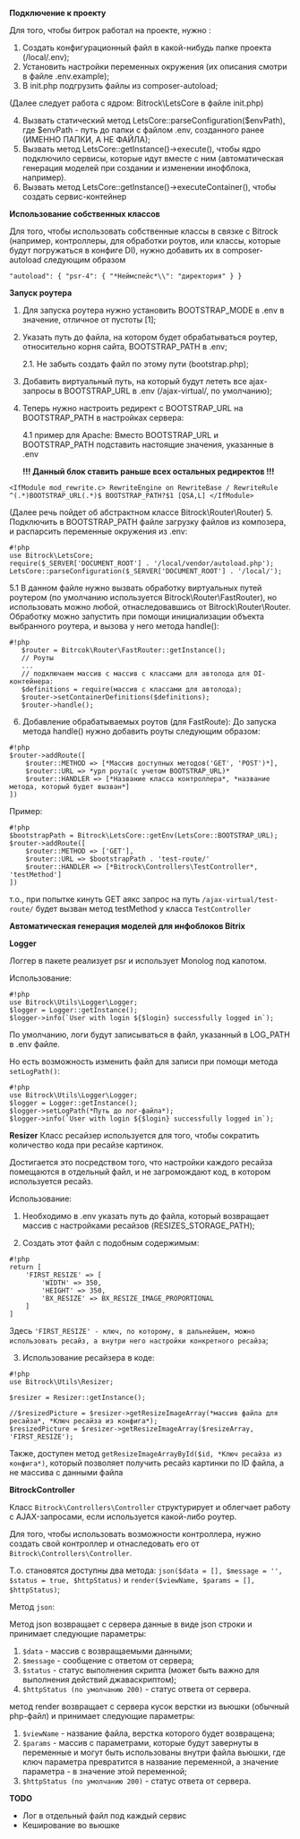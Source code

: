 **Подключение к проекту**

Для того, чтобы битрок работал на проекте, нужно :
1) Создать конфигурационный файл в какой-нибудь папке проекта (/local/.env);
2) Установить настройки переменных окружения (их описания смотри в файле .env.example);
3) В init.php подгрузить файлы из composer-autoload;

(Далее следует работа с ядром: Bitrock\LetsCore в файле init.php)

4) Вызвать статический метод LetsCore::parseConfiguration($envPath), где $envPath - путь до папки с файлом .env, созданного ранее (ИМЕННО ПАПКИ, А НЕ ФАЙЛА);
5) Вызвать метод LetsCore::getInstance()->execute(), чтобы ядро подключило сервисы, которые идут вместе с ним (автоматическая генерация моделей при создании и изменении инофблока, например).
6) Вызвать метод LetsCore::getInstance()->executeContainer(), чтобы создать сервис-контейнер

**Использование собственных классов**

Для того, чтобы использовать собственные классы в связке с Bitrock (например, контроллеры, для обработки роутов, или классы, которые будут погружаться в конфиге DI), нужно добавить их в composer-autoload следующим образом

`
"autoload": {
    "psr-4": {
        "*Неймспейс*\\": "директория"
    }
}
`

**Запуск роутера**
1. Для запуска роутера нужно установить BOOTSTRAP_MODE в .env в значение, отличное от пустоты [1];
2. Указать путь до файла, на котором будет обрабатываться роутер, относительно корня сайта, BOOTSTRAP_PATH в .env;
   
   2.1. Не забыть создать файл по этому пути (bootstrap.php);
   
3. Добавить виртуальный путь, на который будут лететь все ajax-запросы в BOOTSTRAP_URL в .env (/ajax-virtual/, по умолчанию);
4. Теперь нужно настроить редирект с BOOTSTRAP_URL на BOOTSTRAP_PATH в настройках сервера:
   
   4.1 пример для Apache: 
    Вместо BOOTSTRAP_URL и BOOTSTRAP_PATH подставить настоящие значения, указанные в .env
   
   **!!! Данный блок ставить раньше всех остальных редиректов !!!**

`
   <IfModule mod_rewrite.c>
   RewriteEngine on
   RewriteBase /
   RewriteRule ^(.*)BOOTSTRAP_URL(.*)$ BOOTSTRAP_PATH?$1 [QSA,L]
   </IfModule>
`

(Далее речь пойдет об абстрактном классе Bitrock\Router\Router)
5. Подключить в BOOTSTRAP_PATH файле загрузку файлов из композера, и распарсить переменные окружения из .env:

```
#!php
use Bitrock\LetsCore;
require($_SERVER['DOCUMENT_ROOT'] . '/local/vendor/autoload.php');
LetsCore::parseConfiguration($_SERVER['DOCUMENT_ROOT'] . '/local/');
```

5.1 В данном файле нужно вызвать обработку виртуальных путей роутером (по умолчанию используется Bitrock\Router\FastRouter), но использовать можно любой, отнаследовавшись от Bitrock\Router\Router. Обработку можно запустить при помощи инициализации объекта выбранного роутера, и вызова у него метода handle():

```
#!php
   $router = Bitrcok\Router\FastRouter::getInstance();
   // Роуты
   ...
   // подключаем массив с массив с классами для автолода для DI-контейнера:
   $definitions = require(массив с классами для автолода);
   $router->setContainerDefinitions($definitions);
   $router->handle();
```

6. Добавление обрабатываемых роутов (для FastRoute):
До запуска метода handle() нужно добавить роуты следующим образом:

```
#!php
$router->addRoute([
    $router::METHOD => [*Массив доступных методов('GET', 'POST')*],
    $router::URL => *урл роута(с учетом BOOTSTRAP_URL)*
    $router::HANDLER => [*Название класса контроллера*, *название метода, который будет вызван*]
])
```

Пример:

```
#!php
$bootstrapPath = Bitrock\LetsCore::getEnv(LetsCore::BOOTSTRAP_URL);
$router->addRoute([
    $router::METHOD => ['GET'],
    $router::URL => $bootstrapPath . 'test-route/'
    $router::HANDLER => [*Bitrock\Controllers\TestController*, 'testMethod']
])
```

т.о., при попытке кинуть GET аякс запрос на путь `/ajax-virtual/test-route/` будет вызван метод testMethod у класса `TestController`

**Автоматическая генерация моделей для инфоблоков Bitrix**

**Logger**

Логгер в пакете реализует psr и использует Monolog под капотом.

Использование:

```
#!php
use Bitrock\Utils\Logger\Logger;
$logger = Logger::getInstance();
$logger->info(`User with login ${$login} successfully logged in`);
```

По умолчанию, логи будут записываться в файл, указанный в LOG_PATH в .env файле.

Но есть возможность изменить файл для записи при помощи метода `setLogPath()`:

```
#!php
use Bitrock\Utils\Logger\Logger;
$logger = Logger::getInstance();
$logger->setLogPath(*Путь до лог-файла*);
$logger->info(`User with login ${$login} successfully logged in`);
```

**Resizer**
Класс ресайзер используется для того, чтобы сократить количество кода при ресайзе картинок.

Достигается это посредством того, что настройки каждого ресайза помещаются в отдельный файл, и не загромождают код, в котором используется ресайз.

Использование:

1) Необходимо в .env указать путь до файла, который возвращает массив с настройками ресайзов (RESIZES_STORAGE_PATH);
   
2) Создать этот файл с подобным содержимым:

```
#!php
return [
    'FIRST_RESIZE' => [
        'WIDTH' => 350,
        'HEIGHT' => 350,
        'BX_RESIZE' => BX_RESIZE_IMAGE_PROPORTIONAL
    ]
]
```

Здесь `'FIRST_RESIZE' - ключ, по которому, в дальнейшем, можно использовать ресайз, а внутри него настройки конкретного ресайза`;

3) Использование ресайзера в коде:

```
#!php
use Bitrock\Utils\Resizer;

$resizer = Resizer::getInstance();

//$resizedPicture = $resizer->getResizeImageArray(*массив файла для ресайза*, *Ключ ресайза из конфига*);
$resizedPicture = $resizer->getResizeImageArray($resizeArray, 'FIRST_RESIZE');
```

Также, доступен метод `getResizeImageArrayById($id, *Ключ ресайза из конфига*)`, который позволяет получить ресайз картинки по ID файла, а не массива с данными файла

**BitrockController**

Класс `Bitrock\Controllers\Controller` структурирует и облегчает работу с AJAX-запросами, если используется какой-либо роутер.

Для того, чтобы использовать возможности контроллера, нужно создать свой контроллер и отнаследовать его от `Bitrock\Controllers\Controller`.

Т.о. становятся доступны два метода: `json($data = [], $message = '', $status = true, $httpStatus)` и `render($viewName, $params = [], $httpStatus)`;

Метод `json`:

Метод json возвращает с сервера данные в виде json строки и принимает следующие параметры:

1) `$data` - массив с возвращаемыми данными;
2) `$message` - сообщение с ответом от сервера;
3) `$status` - статус выполнения скрипта (может быть важно для выполнения действий джаваскриптом);
4) `$httpStatus (по умолчанию 200)` - статус ответа от сервера.

метод render возвращает с сервера кусок верстки из вьюшки (обычный php-файл) и принимает следующие параметры:

1) `$viewName` - название файла, верстка которого будет возвращена;
2) `$params` - массив с параметрами, которые будут завернуты в переменные и могут быть использованы внутри файла вьюшки, где ключ параметра превратится в название переменной, а значение параметра - в значение этой переменной;
3) `$httpStatus (по умолчанию 200)` - статус ответа от сервера.

**TODO**
- Лог в отдельный файл под каждый сервис
- Кеширование во вьюшке